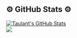 
## ⚙️ GitHub Stats ⚙️

<a href="https://github.com/ShavinduDeveloper/ShavinduDeveloper">
  <img src="https://github-readme-stats.vercel.app/api?username=ShavinduDeveloper&show_icons=true&line_height=27&count_private=true&title_color=ffffff&text_color=c9cacc&icon_color=blueviolet&bg_color=1d1f21" alt="Taulant's GitHub Stats" />
  <br>
  <img src = "https://github-readme-stats.vercel.app/api/top-langs/?username=ShavinduDeveloper&hide=TeX&title_color=ffffff&text_color=c9cacc&icon_color=blueviolet&bg_color=1d1f21&theme=tokyonight">
</a>
